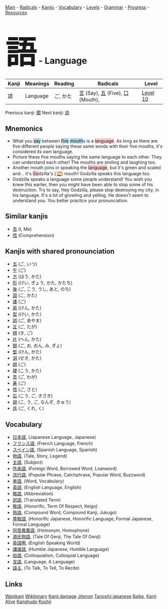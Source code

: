 <style> bigfont {font-size: 100px}</style>
[Main](../README.md) -
[Radicals](../radicals.md) -
[Kanjis](../kanjis.md) -
[Vocabulary](../vocabulary.md) -
[Levels](../levels.md) -
[Grammar](../grammar.md) - 
[Progress](../progress.md) -
[Resources](../resources.md)
# <bigfont> 語</bigfont> - Language 

| Kanji | Meanings | Reading | Radicals | Level |
| --- | --- | --- | --- | --- |
| 語 | Language | ご, かた | [言](../radicals/言.md) (Say), [五](../radicals/五.md) (Five), [口](../radicals/口.md) (Mouth),  | [Level 10](../levels/wk_level10.md) |

Previous kanji: [聞](聞.md) Next kanji: [読](読.md) 

## Mnemonics
 * What you <span style="background-color:#ADD8E6"> say</span> between <span style="background-color:#ADD8E6"> five</span> <span style="background-color:#ADD8E6"> mouth</span>s is a <span style="background-color:#ffcccb"> language</span>. As long as there are five different people saying these same words with their five mouths, it's considered its own language.
* Picture these five mouths saying the same language to each other. They can understand each other! The mouths are smiling and laughing too.
* Another mouth joins in speaking the <span style="background-color:#ffcccb"> language</span>, but it's green and scaled and... it's <span style="background-color:#ffcccb"> Go</span>dzilla's (<span style="background-color:#fed8b1"> [ご](https://jisho.org/search/ご)</span>) mouth! Godzilla speaks this language too.
* Godzilla speaks a language some people understand! You wish you knew this earlier, then you might have been able to stop some of his destruction. Try to say, Hey Godzilla, please stop destroying my city, in his language. It's a lot of growling and yelling. He doesn't seem to understand you. You better practice your pronunciation.


## Similar kanjis
 * [吾](吾.md) (I, Me)
* [悟](悟.md) (Comprehension)



## Kanjis with shared pronounciation
 * [五](五.md) (ご, いつ)
* [午](午.md) (ご)
* [方](方.md) (ほう, かた)
* [形](形.md) (けい, ぎょう, かた, かたち)
* [後](後.md) (ご, こう, うし, あと, のち)
* [固](固.md) (こ, かた)
* [護](護.md) (ご)
* [肩](肩.md) (けん, かた)
* [型](型.md) (けい, かた)
* [誤](誤.md) (ご, あやま)
* [互](互.md) (ご, たが)
* [棋](棋.md) (き, ご)
* [片](片.md) (へん, かた)
* [御](御.md) (ご, お, おん, み, ぎょ)
* [堅](堅.md) (けん, かた)
* [潟](潟.md) (せき, かた)
* [娯](娯.md) (ご)
* [硬](硬.md) (こう, かた)
* [吾](吾.md) (ご, わが)
* [碁](碁.md) (ご)
* [悟](悟.md) (ご, さと)
* [后](后.md) (こう, ご, きさき)
* [胡](胡.md) (こ, う, ご, なんぞ, きゅう)
* [呉](呉.md) (ご, くれ, く)



## Vocabulary
 * [日本語](../vocabulary/語.md), (Japanese Language, Japanese)
* [フランス語](../vocabulary/語.md), (French Language, French)
* [スペイン語](../vocabulary/語.md), (Spanish Language, Spanish)
* [物語](../vocabulary/語.md), (Tale, Story, Legend)
* [主語](../vocabulary/語.md), (Subject)
* [外来語](../vocabulary/語.md), (Foreign Word, Borrowed Word, Loanword)
* [流行語](../vocabulary/語.md), (Popular Phrase, Catchphrase, Popular Word, Buzzword)
* [単語](../vocabulary/語.md), (Word, Vocabulary)
* [英語](../vocabulary/語.md), (English Language, English)
* [略語](../vocabulary/語.md), (Abbreviation)
* [訳語](../vocabulary/語.md), (Translated Term)
* [敬語](../vocabulary/語.md), (Honorific, Term Of Respect, Keigo)
* [熟語](../vocabulary/語.md), (Compound Word, Compound Kanji, Jukugo)
* [尊敬語](../vocabulary/語.md), (Honorific Japanese, Honorific Language, Formal Japanese, Formal Language)
* [同音異義語](../vocabulary/語.md), (Homonym, Homophone)
* [源氏物語](../vocabulary/語.md), (Tale Of Genji, The Tale Of Genji)
* [英語圏](../vocabulary/語.md), (English Speaking World)
* [謙譲語](../vocabulary/語.md), (Humble Japanese, Humble Language)
* [俗語](../vocabulary/語.md), (Colloquialism, Colloquial Language)
* [言語](../vocabulary/語.md), (Language, A Language)
* [語る](../vocabulary/語.md), (To Talk, To Tell, To Recite)




## Links 


[Wanikani](https://www.wanikani.com/kanji/語)
[Wiktionary](https://en.wiktionary.org/wiki/語)
[Kanji damage](http://www.kanjidamage.com/kanji/search?utf8=✓&q=語)
[Jitenon](https://jitenon.com/kanji/語)
[Tanoshii japanese](https://www.tanoshiijapanese.com/dictionary/kanji.cfm?k=語)
[Baike](https://baike.baidu.com/item/語),
[Kanji Alive](https://app.kanjialive.com/語)
[Kanshudo](https://www.kanshudo.com/searchmn?q=語)
[Koohii](https://kanji.koohii.com/study/kanji/語)
